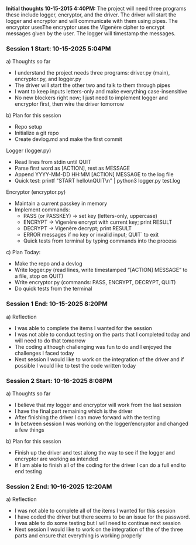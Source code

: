 **Initial thoughts 10-15-2015 4:40PM:** The project will need three programs these include logger, encryptor, and the driver. The driver will start the logger and encryptor and will communicate with them using pipes. The encryptor usesThe encryptor uses the Vigenère cipher to encrypt messages given by the user. The logger will timestamp the messages.

### Session 1 Start: 10-15-2025 5:04PM
a) Thoughts so far
- I understand the project needs three programs: driver.py (main), encryptor.py, and logger.py
- The driver will start the other two and talk to them through pipes
- I want to keep inputs letters-only and make everything case-insensitive
- No new blockers right now; I just need to implement logger and encryptor first, then wire the driver tomorrow

b) Plan for this session
- Repo setup
- Initialize a git repo
- Create devlog.md and make the first commit
  
Logger (logger.py)
- Read lines from stdin until QUIT
- Parse first word as [ACTION], rest as MESSAGE
- Append YYYY-MM-DD HH:MM [ACTION] MESSAGE to the log file
- Quick test: printf "START hello\nQUIT\n" | python3 logger.py test.log

Encryptor (encryptor.py)
- Maintain a current passkey in memory
- Implement commands:
  - PASS <key> (or PASSKEY) → set key (letters-only, uppercase)
  - ENCRYPT <TEXT> → Vigenère encrypt with current key; print RESULT <cipher>
  - DECRYPT <TEXT> → Vigenère decrypt; print RESULT <plain>
  - ERROR messages if no key or invalid input; QUIT` to exit
  - Quick tests from terminal by typing commands into the process

c) Plan Today:
- Make the repo and a devlog
- Write logger.py (read lines, write timestamped “[ACTION] MESSAGE” to a file, stop on QUIT)
- Write encryptor.py (commands: PASS, ENCRYPT, DECRYPT, QUIT)
- Do quick tests from the terminal

### Session 1 End: 10-15-2025 8:20PM
a) Reflection
- I was able to complete the items I wanted for the session
- I was not able to conduct testing on the parts that I completed today and will need to do that tomorrow
- The coding although challenging was fun to do and I enjoyed the challenges I faced today
- Next session I would like to work on the integration of the driver and if possible I would like to test the code written today

### Session 2 Start: 10-16-2025 8:08PM
a) Thoughts so far
- I believe that my logger and encryptor will work from the last session
- I have the final part remaining which is the driver
- After finishing the driver I can move forward with the testing
- In between session I was working on the logger/encryptor and changed a few things

b) Plan for this session
- Finish up the driver and test along the way to see if the logger and encryptor are working as intended
- If I am able to finish all of the coding for the driver I can do a full end to end testing

### Session 2 End: 10-16-2025 12:20AM
a) Reflection
- I was not able to complete all of the items I wanted for this session
- I have coded the driver but there seems to be an issue for the password. I was able to do some testing but I will need to continue next session 
- Next session I would like to work on the integration of the of the three parts and ensure that everything is working properly
